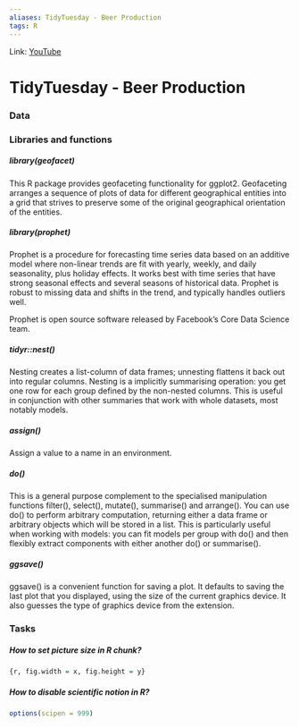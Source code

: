 ```yaml
---
aliases: TidyTuesday - Beer Production
tags: R
---
```

Link: [YouTube](https://www.youtube.com/watch?v=BUFNZv72ow4)

# TidyTuesday - Beer Production
### Data



### Libraries and functions
##### library(geofacet)

This R package provides geofaceting functionality for ggplot2. Geofaceting arranges a sequence of plots of data for different geographical entities into a grid that strives to preserve some of the original geographical orientation of the entities.

##### library(prophet)

Prophet is a procedure for forecasting time series data based on an additive model where non-linear trends are fit with yearly, weekly, and daily seasonality, plus holiday effects. It works best with time series that have strong seasonal effects and several seasons of historical data. Prophet is robust to missing data and shifts in the trend, and typically handles outliers well.

Prophet is open source software released by Facebook’s Core Data Science team. 

##### tidyr::nest()
Nesting creates a list-column of data frames; unnesting flattens it back out into regular columns. Nesting is a implicitly summarising operation: you get one row for each group defined by the non-nested columns. This is useful in conjunction with other summaries that work with whole datasets, most notably models.

##### assign()
Assign a value to a name in an environment.

##### do()
This is a general purpose complement to the specialised manipulation functions filter(), select(), mutate(), summarise() and arrange(). You can use do() to perform arbitrary computation, returning either a data frame or arbitrary objects which will be stored in a list. This is particularly useful when working with models: you can fit models per group with do() and then flexibly extract components with either another do() or summarise().

##### ggsave()
ggsave() is a convenient function for saving a plot. It defaults to saving the last plot that you displayed, using the size of the current graphics device. It also guesses the type of graphics device from the extension.

### Tasks
##### How to set picture size in R chunk?
```R
{r, fig.width = x, fig.height = y}
```

##### How to disable scientific notion in R?
```R
options(scipen = 999)
```